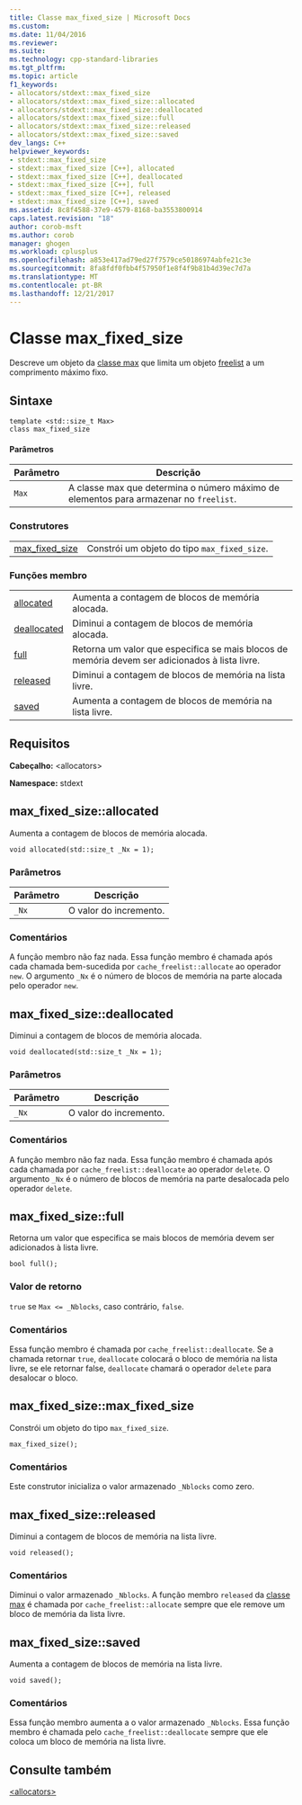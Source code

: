 ```yaml
---
title: Classe max_fixed_size | Microsoft Docs
ms.custom: 
ms.date: 11/04/2016
ms.reviewer: 
ms.suite: 
ms.technology: cpp-standard-libraries
ms.tgt_pltfrm: 
ms.topic: article
f1_keywords:
- allocators/stdext::max_fixed_size
- allocators/stdext::max_fixed_size::allocated
- allocators/stdext::max_fixed_size::deallocated
- allocators/stdext::max_fixed_size::full
- allocators/stdext::max_fixed_size::released
- allocators/stdext::max_fixed_size::saved
dev_langs: C++
helpviewer_keywords:
- stdext::max_fixed_size
- stdext::max_fixed_size [C++], allocated
- stdext::max_fixed_size [C++], deallocated
- stdext::max_fixed_size [C++], full
- stdext::max_fixed_size [C++], released
- stdext::max_fixed_size [C++], saved
ms.assetid: 8c8f4588-37e9-4579-8168-ba3553800914
caps.latest.revision: "18"
author: corob-msft
ms.author: corob
manager: ghogen
ms.workload: cplusplus
ms.openlocfilehash: a853e417ad79ed27f7579ce50186974abfe21c3e
ms.sourcegitcommit: 8fa8fdf0fbb4f57950f1e8f4f9b81b4d39ec7d7a
ms.translationtype: MT
ms.contentlocale: pt-BR
ms.lasthandoff: 12/21/2017
---
```

# <a name="maxfixedsize-class"></a>Classe max_fixed_size
Descreve um objeto da [classe max](../standard-library/allocators-header.md) que limita um objeto [freelist](../standard-library/freelist-class.md) a um comprimento máximo fixo.  
  
## <a name="syntax"></a>Sintaxe  
  
```
template <std::size_t Max>  
class max_fixed_size
```  
  
#### <a name="parameters"></a>Parâmetros  
  
|Parâmetro|Descrição|  
|---------------|-----------------|  
|`Max`|A classe max que determina o número máximo de elementos para armazenar no `freelist`.|  
  
### <a name="constructors"></a>Construtores  
  
|||  
|-|-|  
|[max_fixed_size](#max_fixed_size)|Constrói um objeto do tipo `max_fixed_size`.|  
  
### <a name="member-functions"></a>Funções membro  
  
|||  
|-|-|  
|[allocated](#allocated)|Aumenta a contagem de blocos de memória alocada.|  
|[deallocated](#deallocated)|Diminui a contagem de blocos de memória alocada.|  
|[full](#full)|Retorna um valor que especifica se mais blocos de memória devem ser adicionados à lista livre.|  
|[released](#released)|Diminui a contagem de blocos de memória na lista livre.|  
|[saved](#saved)|Aumenta a contagem de blocos de memória na lista livre.|  
  
## <a name="requirements"></a>Requisitos  
 **Cabeçalho:** \<allocators>  
  
 **Namespace:** stdext  
  
##  <a name="allocated"></a>  max_fixed_size::allocated  
 Aumenta a contagem de blocos de memória alocada.  
  
```
void allocated(std::size_t _Nx = 1);
```  
  
### <a name="parameters"></a>Parâmetros  
  
|Parâmetro|Descrição|  
|---------------|-----------------|  
|`_Nx`|O valor do incremento.|  
  
### <a name="remarks"></a>Comentários  
 A função membro não faz nada. Essa função membro é chamada após cada chamada bem-sucedida por `cache_freelist::allocate` ao operador `new`. O argumento `_Nx` é o número de blocos de memória na parte alocada pelo operador `new`.  
  
##  <a name="deallocated"></a>  max_fixed_size::deallocated  
 Diminui a contagem de blocos de memória alocada.  
  
```
void deallocated(std::size_t _Nx = 1);
```  
  
### <a name="parameters"></a>Parâmetros  
  
|Parâmetro|Descrição|  
|---------------|-----------------|  
|`_Nx`|O valor do incremento.|  
  
### <a name="remarks"></a>Comentários  
 A função membro não faz nada. Essa função membro é chamada após cada chamada por `cache_freelist::deallocate` ao operador `delete`. O argumento `_Nx` é o número de blocos de memória na parte desalocada pelo operador `delete`.  
  
##  <a name="full"></a>  max_fixed_size::full  
 Retorna um valor que especifica se mais blocos de memória devem ser adicionados à lista livre.  
  
```
bool full();
```  
  
### <a name="return-value"></a>Valor de retorno  
 `true` se `Max <= _Nblocks`, caso contrário, `false`.  
  
### <a name="remarks"></a>Comentários  
 Essa função membro é chamada por `cache_freelist::deallocate`. Se a chamada retornar `true`, `deallocate` colocará o bloco de memória na lista livre, se ele retornar false, `deallocate` chamará o operador `delete` para desalocar o bloco.  
  
##  <a name="max_fixed_size"></a>  max_fixed_size::max_fixed_size  
 Constrói um objeto do tipo `max_fixed_size`.  
  
```
max_fixed_size();
```  
  
### <a name="remarks"></a>Comentários  
 Este construtor inicializa o valor armazenado `_Nblocks` como zero.  
  
##  <a name="released"></a>  max_fixed_size::released  
 Diminui a contagem de blocos de memória na lista livre.  
  
```
void released();
```  
  
### <a name="remarks"></a>Comentários  
 Diminui o valor armazenado `_Nblocks`. A função membro `released` da [classe max](../standard-library/allocators-header.md) é chamada por `cache_freelist::allocate` sempre que ele remove um bloco de memória da lista livre.  
  
##  <a name="saved"></a>  max_fixed_size::saved  
 Aumenta a contagem de blocos de memória na lista livre.  
  
```
void saved();
```  
  
### <a name="remarks"></a>Comentários  
 Essa função membro aumenta a o valor armazenado `_Nblocks`. Essa função membro é chamada pelo `cache_freelist::deallocate` sempre que ele coloca um bloco de memória na lista livre.  
  
## <a name="see-also"></a>Consulte também  
 [\<allocators>](../standard-library/allocators-header.md)



